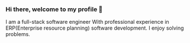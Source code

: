 ### Hi there, welcome to my profile 👋

I am a full-stack software engineer With professional experience in ERP(Enterprise resource planning) software development. 
I enjoy solving problems.


